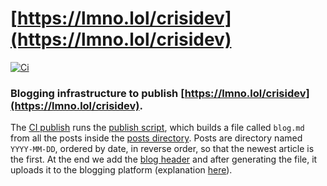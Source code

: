 # [https://lmno.lol/crisidev](https://lmno.lol/crisidev)
[![Ci](https://img.shields.io/github/actions/workflow/status/crisidev/blog/publish.yml?style=for-the-badge)](https://github.com/crisidev/blog/actions?query=workflow%3Apublish)

### Blogging infrastructure to publish [https://lmno.lol/crisidev](https://lmno.lol/crisidev).

The [CI publish](./.github/workflows/publish.yml) runs the [publish script](./scripts/publish.sh),
which builds a file called `blog.md` from all the posts inside
the [posts directory](./posts/). Posts are directory named
`YYYY-MM-DD`, ordered by date, in reverse order, so that the newest 
article is the first. At the end we add the [blog header](./posts/header.md)
and after generating the file, it uploads it to the blogging platform
(explanation [here](https://lmno.lol/crisidev/uploading-blog-programmatically)).

